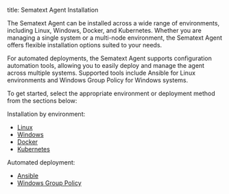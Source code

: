 title: Sematext Agent Installation

The Sematext Agent can be installed across a wide range of environments, including Linux, Windows, Docker, and Kubernetes. Whether you are managing a single system or a multi-node environment, the Sematext Agent offers flexible installation options suited to your needs.

For automated deployments, the Sematext Agent supports configuration automation tools, allowing you to easily deploy and manage the agent across multiple systems. Supported tools include Ansible for Linux environments and Windows Group Policy for Windows systems.

To get started, select the appropriate environment or deployment method from the sections below:

Installation by environment:

- [Linux](https://sematext.com/docs/agents/sematext-agent/installation/linux-installation)
- [Windows](https://sematext.com/docs/agents/sematext-agent/installation/windows-installation)
- [Docker](https://sematext.com/docs/agents/sematext-agent/containers/installation/)
- [Kubernetes](https://sematext.com/docs/agents/sematext-agent/kubernetes/installation/)

Automated deployment:

- [Ansible](https://sematext.com/docs/agents/sematext-agent/ansible/)
- [Windows Group Policy](https://sematext.com/docs/agents/sematext-agent/windows-installation/#deploying-using-group-policy)
